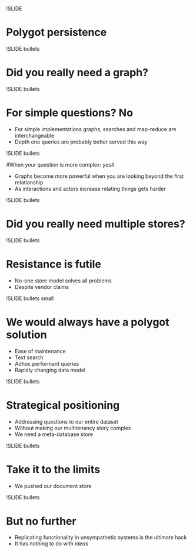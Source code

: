 !SLIDE

# Polygot persistence #

!SLIDE bullets

# Did you really need a graph? #

!SLIDE bullets

# For simple questions? No #

* For simple implementations graphs, searches and map-reduce are interchangeable
* Depth one queries are probably better served this way

!SLIDE bullets

#When your question is more complex: yes#

* Graphs become more powerful when you are looking beyond the first relationship
* As interactions and actors increase relating things gets harder

!SLIDE bullets

# Did you really need multiple stores? #



!SLIDE bullets

# Resistance is futile #

* No-one store model solves all problems
* Despite vendor claims

!SLIDE bullets small

# We would always have a polygot solution #

* Ease of maintenance
* Text search
* Adhoc performant queries
* Rapidly changing data model

!SLIDE bullets

# Strategical positioning #

* Addressing questions to our entire dataset
* Without making our multitenancy story complex
* We need a meta-database store

!SLIDE bullets

# Take it to the limits #

* We pushed our document store

!SLIDE bullets

# But no further #

* Replicating functionality in unsympathetic systems is the ultimate hack
* It has nothing to do with *ideas*


